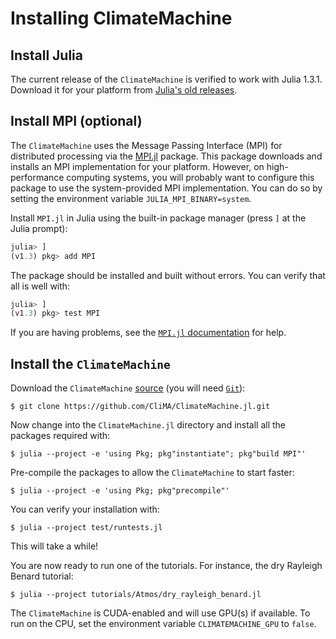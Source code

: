 # Installing ClimateMachine

## Install Julia

The current release of the `ClimateMachine` is verified to work with
Julia 1.3.1. Download it for your platform from [Julia's old
releases](https://julialang.org/downloads/oldreleases/#v131_dec_30_2019).

## Install MPI (optional)

The `ClimateMachine` uses the Message Passing Interface (MPI) for
distributed processing via the
[MPI.jl](https://github.com/JuliaParallel/MPI.jl) package. This package
downloads and installs an MPI implementation for your platform. However, on
high-performance computing systems, you will probably want to configure this
package to use the system-provided MPI implementation. You can do so by setting
the environment variable `JULIA_MPI_BINARY=system`.

Install `MPI.jl` in Julia using the built-in package manager (press `]` at
the Julia prompt):

```julia
julia> ]
(v1.3) pkg> add MPI
```

The package should be installed and built without errors. You can verify
that all is well with:

```julia
julia> ]
(v1.3) pkg> test MPI
```

If you are having problems, see the [`MPI.jl`
documentation](https://juliaparallel.github.io/MPI.jl/stable/configuration.html)
for help.

## Install the `ClimateMachine`

Download the `ClimateMachine`
[source](https://github.com/CliMA/ClimateMachine.jl.git) (you will need
[`Git`](https://git-scm.com/)):

```
$ git clone https://github.com/CliMA/ClimateMachine.jl.git
```

Now change into the `ClimateMachine.jl` directory and install all the packages
required with:

```
$ julia --project -e 'using Pkg; pkg"instantiate"; pkg"build MPI"'
```

Pre-compile the packages to allow the `ClimateMachine` to start faster:

```
$ julia --project -e 'using Pkg; pkg"precompile"'
```

You can verify your installation with:

```
$ julia --project test/runtests.jl
```

This will take a while!

You are now ready to run one of the tutorials. For instance, the dry
Rayleigh Benard tutorial:

```
$ julia --project tutorials/Atmos/dry_rayleigh_benard.jl
```

The `ClimateMachine` is CUDA-enabled and will use GPU(s) if available. To run
on the CPU, set the environment variable `CLIMATEMACHINE_GPU` to `false`.
